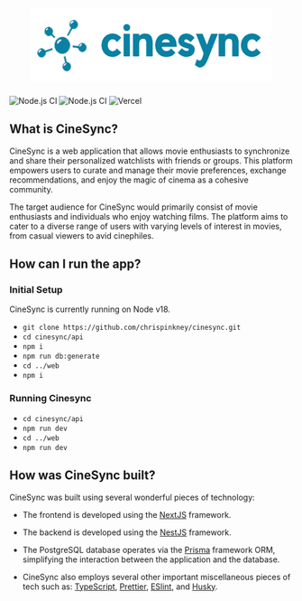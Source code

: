 <h1 align="center">
	<img width="430" height="130" src="web\public\logo.png">
</h1>

![Node.js CI](https://github.com/chrispinkney/cinesync/actions/workflows/docker.yml/badge.svg)
![Node.js CI](https://github.com/chrispinkney/cinesync/actions/workflows/format_lint.yml/badge.svg)
![Vercel](https://vercelbadge.vercel.app/api/chrispinkney/cinesync)

## What is CineSync?

CineSync is a web application that allows movie enthusiasts to synchronize and share their personalized watchlists with friends or groups. This platform empowers users to curate and manage their movie preferences, exchange recommendations, and enjoy the magic of cinema as a cohesive community.

The target audience for CineSync would primarily consist of movie enthusiasts and individuals who enjoy watching films. The platform aims to cater to a diverse range of users with varying levels of interest in movies, from casual viewers to avid cinephiles.

## How can I run the app?

### Initial Setup

CineSync is currently running on Node v18.

- `git clone https://github.com/chrispinkney/cinesync.git`
- `cd cinesync/api`
- `npm i`
- `npm run db:generate`
- `cd ../web`
- `npm i`

### Running Cinesync

- `cd cinesync/api`
- `npm run dev`
- `cd ../web`
- `npm run dev`

## How was CineSync built?

CineSync was built using several wonderful pieces of technology:

- The frontend is developed using the [NextJS](https://github.com/vercel/next.js/) framework.

- The backend is developed using the [NestJS](https://github.com/nestjs/nest) framework.

- The PostgreSQL database operates via the [Prisma](https://github.com/prisma/prisma#readme) framework ORM, simplifying the interaction between the application and the database.

- CineSync also employs several other important miscellaneous pieces of tech such as: [TypeScript](https://github.com/microsoft/TypeScript), [Prettier](https://github.com/prettier/prettier#readme), [ESlint](https://www.npmjs.com/package/eslint), and [Husky](https://github.com/typicode/husky#readme).
